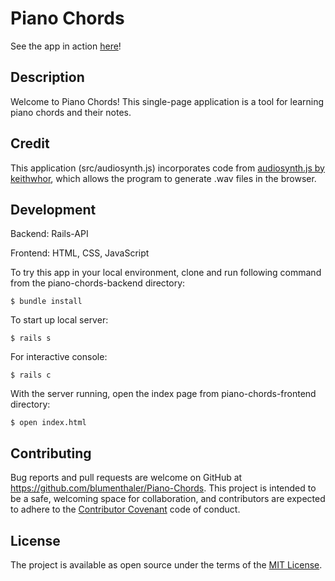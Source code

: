 # Piano Chords

See the app in action [here](https://blumenthaler.github.io/Piano-Chords/frontend/index.html)!

## Description

Welcome to Piano Chords! This single-page application is a tool for learning piano chords and their notes.

## Credit

This application (src/audiosynth.js) incorporates code from [audiosynth.js by keithwhor](https://github.com/keithwhor/audiosynth), which allows the program to generate .wav files in the browser.

## Development

Backend: Rails-API

Frontend: HTML, CSS, JavaScript

To try this app in your local environment, clone and run following command from the piano-chords-backend directory:

    $ bundle install

To start up local server:

    $ rails s

For interactive console:

    $ rails c

With the server running, open the index page from piano-chords-frontend directory:

    $ open index.html

## Contributing

Bug reports and pull requests are welcome on GitHub at https://github.com/blumenthaler/Piano-Chords. This project is intended to be a safe, welcoming space for collaboration, and contributors are expected to adhere to the [Contributor Covenant](https://contributor-covenant.org/) code of conduct.

## License

The project is available as open source under the terms of the [MIT License](https://opensource.org/licenses/MIT).

